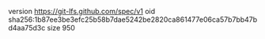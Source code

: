 version https://git-lfs.github.com/spec/v1
oid sha256:1b87ee3be3efc25b58b7dae5242be2820ca861477e06ca57b7bb47bd4aa75d3c
size 950
